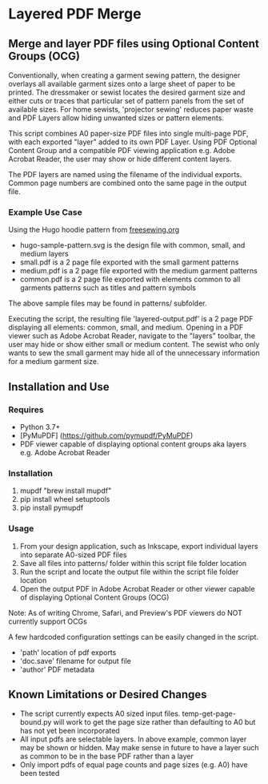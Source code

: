 # Layered PDF Merge
## Merge and layer PDF files using Optional Content Groups (OCG)
Conventionally, when creating a garment sewing pattern, the designer overlays all available garment sizes onto a large sheet of paper to be printed. The dressmaker or sewist locates the desired garment size and either cuts or traces that particular set of pattern panels from the set of available sizes. For home sewists, 'projector sewing' reduces paper waste and PDF Layers allow hiding unwanted sizes or pattern elements. 

This script combines A0 paper-size PDF files into single multi-page PDF, with each exported "layer" added to its own PDF Layer. Using PDF Optional Content Group and a compatible PDF viewing application e.g. Adobe Acrobat Reader, the user may show or hide different content layers. 

The PDF layers are named using the filename of the individual exports. Common page numbers are combined onto the same page in the output file. 

### Example Use Case
Using the Hugo hoodie pattern from [freesewing.org](https://freesewing.org/)
* hugo-sample-pattern.svg is the design file with common, small, and medium layers
* small.pdf is a 2 page file exported with the small garment patterns
* medium.pdf is a 2 page file exported with the medium garment patterns
* common.pdf is a 2 page file exported with elements common to all garments patterns such as titles and pattern symbols

The above sample files may be found in patterns/ subfolder. 

Executing the script, the resulting file 'layered-output.pdf' is a 2 page PDF displaying all elements: common, small, and medium. Opening in a PDF viewer such as Adobe Acrobat Reader, navigate to the "layers" toolbar, the user may hide or show either small or medium content. The sewist who only wants to sew the small garment may hide all of the unnecessary information for a medium garment size.

## Installation and Use

### Requires
* Python 3.7+
* [PyMuPDF] (https://github.com/pymupdf/PyMuPDF)
* PDF viewer capable of displaying optional content groups aka layers e.g. Adobe Acrobat Reader

### Installation
1. mupdf "brew install mupdf"
1. pip install wheel setuptools
1. pip install pymupdf

### Usage
1. From your design application, such as Inkscape, export individual layers into separate A0-sized PDF files
1. Save all files into patterns/ folder within this script file folder location
1. Run the script and locate the output file within the script file folder location
1. Open the output PDF in Adobe Acrobat Reader or other viewer capable of displaying Optional Content Groups (OCG)

Note: As of writing Chrome, Safari, and Preview's PDF viewers do NOT currently support OCGs

A few hardcoded configuration settings can be easily changed in the script. 
* 'path' location of pdf exports
* 'doc.save' filename for output file
* 'author' PDF metadata

## Known Limitations or Desired Changes
* The script currently expects A0 sized input files. temp-get-page-bound.py will work to get the page size rather than defaulting to A0 but has not yet been incorporated
* All input pdfs are selectable layers. In above example, common layer may be shown or hidden. May make sense in future to have a layer such as common to be in the base PDF rather than a layer
* Only import pdfs of equal page counts and page sizes (e.g. A0) have been tested